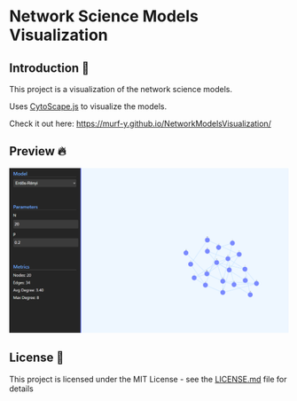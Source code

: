 # Network Science Models Visualization

## Introduction 🔎

This project is a visualization of the network science models.

Uses [CytoScape.js](https://js.cytoscape.org/) to visualize the models.

Check it out here: <https://murf-y.github.io/NetworkModelsVisualization/>

## Preview 🔥

<img src="./assets/preview.png">

## License 📖

This project is licensed under the MIT License - see the [LICENSE.md](LICENSE.md) file for details
